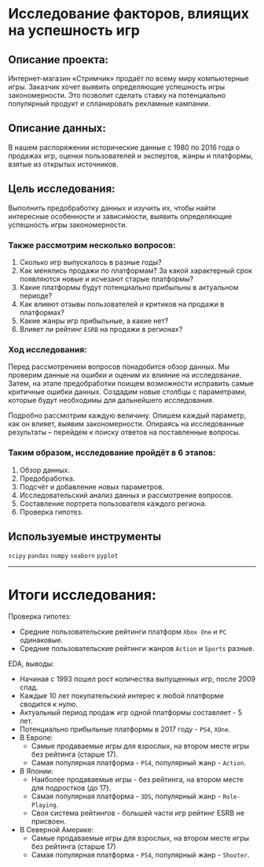 # **Исследование факторов, влиящих на успешность игр**

## Описание проекта:
Интернет-магазин «Стримчик» продаёт по всему миру компьютерные игры. Заказчик хочет выявить определяющие успешность игры закономерности. Это позволит сделать ставку на потенциально популярный продукт и спланировать рекламные кампании.

## Описание данных:
В нашем распоряжении исторические данные с 1980 по 2016 года о продажах игр, оценки пользователей и экспертов, жанры и платформы, взятые из открытых источников. 

## Цель исследования:
Выполнить предобработку данных и изучить их, чтобы найти интересные особенности и зависимости, выявить определяющие успешность игры закономерности.

### Также рассмотрим несколько вопросов:
1.	Сколько игр выпускалось в разные годы?
2.	Как менялись продажи по платформам? За какой характерный срок появляются новые и исчезают старые платформы?
3.	Какие платформы будут потенциально прибыльны в актуальном периоде?
4.	Как влияют отзывы пользователей и критиков на продажи в платформах?
5.  Какие жанры игр прибыльные, а какие нет?
6.  Влияет ли рейтинг `ESRB` на продажи в регионах?

### Ход исследования:

Перед рассмотрением вопросов понадобится обзор данных.
Мы проверим данные на ошибки и оценим их влияние на исследование. 
Затем, на этапе предобработки поищем возможности исправить самые критичные ошибки данных.
Создадим новые столбцы с параметрами, которые будут необходимы для дальнейшего исследования.

Подробно рассмотрим каждую величину.
Опишем каждый параметр, как он влияет, выявим закономерности.
Опираясь на исследованные результаты – перейдем к поиску ответов на поставленные вопросы.

### Таким образом, исследование пройдёт в 6 этапов:
1.	Обзор данных.
2.	Предобработка.
3.	Подсчёт и добавление новых параметров.
4.	Исследовательский анализ данных и рассмотрение вопросов.
5.  Составление портрета пользователя каждого региона.
6.  Проверка гипотез.


## Используемые инструменты

`scipy` `pandas` `numpy` `seaborn` `pyplot`
_____
# Итоги исследования:
Проверка гипотез:
* Средние пользовательские рейтинги платформ `Xbox One` и `PC` одинаковые.
* Средние пользовательские рейтинги жанров `Action` и `Sports` разные.

EDA, выводы:
* Начиная с 1993 пошел рост количества выпущенных игр, после 2009 спад.
* Каждые 10 лет покупательский интерес к любой платформе сводится к нулю.
* Актуальный период продаж игр одной платформы составляет - 5 лет.
* Потенциально прибыльные платформы в 2017 году - `PS4`, `XOne`.
* В Европе:
  * Самые продаваемые игры для взрослых, на втором месте игры без рейтинга (старше 17).
  * Самая популярная платформа - `PS4`, популярный жанр - `Action`.
* В Японии:
  *  Наиболее продаваемые игры - без рейтинга, на втором месте для подростков (до 17).
  *  Самая популярная платформа - `3DS`, популярный жанр - `Role-Playing`.
  *  Своя система рейтингов - большей части игр рейтинг ESRB не присвоен. 
* В Северной Америке:
  * Cамые продаваемые игры для взрослых, на втором месте игры без рейтинга (старше 17)
  * Самая популярная платформа - `PS4`, популярный жанр - `Shooter`.


